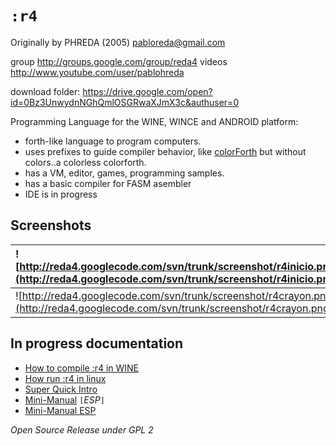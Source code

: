 # `:r4` #
Originally by PHREDA (2005) pabloreda@gmail.com

group http://groups.google.com/group/reda4
videos http://www.youtube.com/user/pablohreda

download folder:
https://drive.google.com/open?id=0Bz3UnwydnNGhQmlOSGRwaXJmX3c&authuser=0

Programming Language for the WINE, WINCE and ANDROID platform:

  * forth-like language to program computers.
  * uses prefixes to guide compiler behavior, like [colorForth](Colorforth.md) but without colors..a colorless colorforth.
  * has a VM, editor, games, programming samples.
  * has a basic compiler for FASM asembler
  * IDE is in progress

## Screenshots ##

|![http://reda4.googlecode.com/svn/trunk/screenshot/r4inicio.png](http://reda4.googlecode.com/svn/trunk/screenshot/r4inicio.png)|![http://reda4.googlecode.com/svn/trunk/screenshot/r4editor.png](http://reda4.googlecode.com/svn/trunk/screenshot/r4editor.png)|
|:------------------------------------------------------------------------------------------------------------------------------|:------------------------------------------------------------------------------------------------------------------------------|
|![http://reda4.googlecode.com/svn/trunk/screenshot/r4crayon.png](http://reda4.googlecode.com/svn/trunk/screenshot/r4crayon.png)|![http://reda4.googlecode.com/svn/trunk/screenshot/r4escena.png](http://reda4.googlecode.com/svn/trunk/screenshot/r4escena.png)|

## In progress documentation ##

  * [How to compile :r4 in WINE](SystemCompile.md)
  * [How run :r4 in linux](r4_in_linux.md)
  * [Super Quick Intro](Super_Quick_Intro.md)
  * [Mini-Manual](BasicWordsEnglish.md)
`[`_ESP_`]`
  * [Mini-Manual ESP](BasicWords.md)

_Open Source Release under GPL 2_